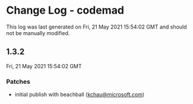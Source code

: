 # Change Log - codemad

This log was last generated on Fri, 21 May 2021 15:54:02 GMT and should not be manually modified.

<!-- Start content -->

## 1.3.2

Fri, 21 May 2021 15:54:02 GMT

### Patches

- initial publish with beachball (kchau@microsoft.com)
